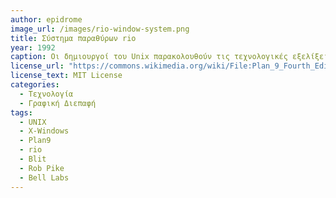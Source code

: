 ```yaml
---
author: epidrome
image_url: /images/rio-window-system.png
title: Σύστημα παραθύρων rio  
year: 1992 
caption: Οι δημιουργοί του Unix παρακολουθούν τις τεχνολογικές εξελίξεις της δεκαετίας του 1980 με τα οθόνες εικονοστοιχείων και το ποντίκι, στα οποία δίνουν την δικιά τους σχεδίαση με το Plan9 και το σύστημα παραθύρων rio. Η κεντρική ιδέα στην σχεδίαση του είναι τα παράθυρα και το ποντίκι είναι αρχεία σε έναν ιδεατό χώρο, κάτι που επιτρέπει την ομοιόμορφη και διαφανή επικοινωνία με τις εφαρμογές.
license_url: "https://commons.wikimedia.org/wiki/File:Plan_9_Fourth_Edition_rio_interaction_screenshot.png"
license_text: MIT License
categories:
  - Τεχνολογία 
  - Γραφική Διεπαφή
tags:
  - UNIX
  - X-Windows
  - Plan9
  - rio
  - Blit
  - Rob Pike
  - Bell Labs
---
```

